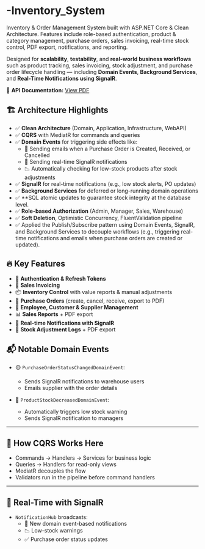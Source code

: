 # -Inventory_System
 Inventory &amp; Order Management System built with ASP.NET Core &amp; Clean Architecture. Features include role-based authentication, product &amp; category management, purchase orders, sales invoicing, real-time stock control, PDF export, notifications, and reporting.

 Designed for **scalability**, **testability**, and **real-world business workflows** such as product tracking, sales invoicing, stock adjustment, and purchase order lifecycle handling — including **Domain Events**, **Background Services**, and **Real-Time Notifications using SignalR**.

📄 **API Documentation:** [View PDF](docs/API_Documentation.pdf)


 ## 🏗️ Architecture Highlights
- ✅ **Clean Architecture** (Domain, Application, Infrastructure, WebAPI)
- ✅ **CQRS** with MediatR for commands and queries
- ✅ **Domain Events** for triggering side effects like:
  - 📧 Sending emails when a Purchase Order is Created, Received, or Cancelled
  - 🔔 Sending real-time SignalR notifications
  - 📉 Automatically checking for low-stock products after stock adjustments
- ✅ **SignalR** for real-time notifications (e.g., low stock alerts, PO updates)
- ✅ **Background Services** for deferred or long-running domain operations
- ✅ **SQL atomic updates to guarantee stock integrity at the database level.
- ✅ **Role-based Authorization** (Admin, Manager, Sales, Warehouse)
- ✅ **Soft Deletion**, Optimistic Concurrency, FluentValidation pipeline
- ✅ Applied the Publish/Subscribe pattern using Domain Events, SignalR, and Background Services to decouple workflows (e.g., triggering real-time notifications and emails when purchase orders are created or updated).



## 🔥 Key Features

- 🔐 **Authentication & Refresh Tokens**
- 🧾 **Sales Invoicing**
- 📦 **Inventory Control** with value reports & manual adjustments
- 🛒 **Purchase Orders** (create, cancel, receive, export to PDF)
- 🧍 **Employee, Customer & Supplier Management**
- 📊 **Sales Reports** + PDF export
- 🔔 **Real-time Notifications with SignalR**
- 📃 **Stock Adjustment Logs** + PDF export

## 📬 Notable Domain Events

- 🟡 `PurchaseOrderStatusChangedDomainEvent`:  
  - Sends SignalR notifications to warehouse users  
  - Emails supplier with the order details

- 🔴 `ProductStockDecreasedDomainEvent`:  
  - Automatically triggers low stock warning  
  - Sends SignalR notification to managers

---

## 🧠 How CQRS Works Here

- Commands → Handlers → Services for business logic
- Queries → Handlers for read-only views
- MediatR decouples the flow
- Validators run in the pipeline before command handlers

---

## 📡 Real-Time with SignalR

- `NotificationHub` broadcasts:
  - 🔔 New domain event-based notifications
  - 📉 Low-stock warnings
  - ✅ Purchase order status updates
